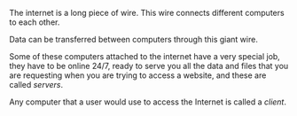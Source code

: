 The internet is a long piece of wire. This wire connects different computers to each other. 

Data can be transferred between computers through this giant wire.

Some of these computers attached to the internet have a very special job, they have to be online 24/7, ready to serve you all the data and files that you are requesting when you are trying to access a website, and these are called *servers*.

Any computer that a user would use to access the Internet is called a *client*.


